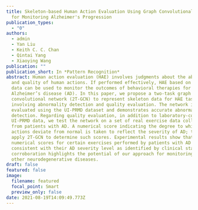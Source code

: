 ```yaml
---
title: Skeleton-based Human Action Evaluation Using Graph Convolutional Network
  for Monitoring Alzheimer's Progression
publication_types:
  - "0"
authors:
  - admin
  - Yan Liu
  - Keith C. C. Chan
  - Qintai Yang
  - Xiaoying Wang
publication: ""
publication_short: In *Pattern Recognition*
abstract: Human action evaluation (HAE) involves judgments about the abnormality
  and quality of human actions. If performed effectively, HAE based on skeleton
  data can be used to monitor the outcomes of behavioral therapies for
  Alzheimer’s disease (AD). In this paper, we propose a two-task graph
  convolutional network (2T-GCN) to represent skeleton data for HAE tasks
  involving abnormality detection and quality evaluation. The network is first
  evaluated using the UI-PRMD dataset and demonstrates accurate abnormality
  detection. Regarding quality evaluation, in addition to laboratory-collected
  UI-PRMD data, we test the network on a set of real exercise data collected
  from patients with AD. A numerical score indicating the degree to which
  actions deviate from normal is taken to reflect the severity of AD; thus, we
  apply 2T-GCN to determine such scores. Experimental results show that
  numerical scores for certain exercises performed by patients with AD are
  consistent with their AD severity level as identified by clinical staff. This
  corroboration highlights the potential of our approach for monitoring AD and
  other neurodegenerative diseases.
draft: false
featured: false
image:
  filename: featured
  focal_point: Smart
  preview_only: false
date: 2021-08-19T14:09:49.773Z
---
```

